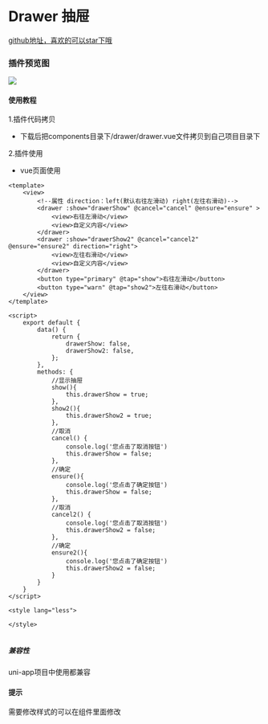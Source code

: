 # Drawer 抽屉

[github地址，喜欢的可以star下哦](https://github.com/xiaowang1314/uniapp-plugin-collections/blob/master/markdowns/drawer.md)

### 插件预览图
![](https://github.com/xiaowang1314/u-validcode/blob/master/static/drawer.gif)

#### 使用教程

1.插件代码拷贝

- 下载后把components目录下/drawer/drawer.vue文件拷贝到自己项目目录下


2.插件使用

- vue页面使用

```
<template>
	<view>
		<!--属性 direction：left(默认右往左滑动) right(左往右滑动)-->
		<drawer :show="drawerShow" @cancel="cancel" @ensure="ensure" >
			<view>右往左滑动</view>
			<view>自定义内容</view>
		</drawer>
		<drawer :show="drawerShow2" @cancel="cancel2" @ensure="ensure2" direction="right">
			<view>左往右滑动</view>
			<view>自定义内容</view>
		</drawer>
		<button type="primary" @tap="show">右往左滑动</button>
		<button type="warn" @tap="show2">左往右滑动</button>
	</view>
</template>

<script>
	export default {
		data() {
			return {
				drawerShow: false,
				drawerShow2: false,
			};
		},
		methods: {
			//显示抽屉
			show(){
				this.drawerShow = true;
			},
			show2(){
				this.drawerShow2 = true;
			},
			//取消
			cancel() {
				console.log('您点击了取消按钮')
				this.drawerShow = false;
			},
			//确定
			ensure(){
				console.log('您点击了确定按钮')
				this.drawerShow = false;
			},
			//取消
			cancel2() {
				console.log('您点击了取消按钮')
				this.drawerShow2 = false;
			},
			//确定
			ensure2(){
				console.log('您点击了确定按钮')
				this.drawerShow2 = false;
			}
		}
	}
</script>

<style lang="less">

</style>


```

##### 兼容性
uni-app项目中使用都兼容

#### 提示
需要修改样式的可以在组件里面修改